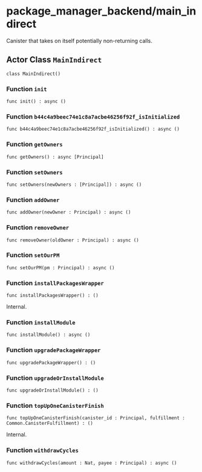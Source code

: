 # package_manager_backend/main_indirect
Canister that takes on itself potentially non-returning calls.

## Actor Class `MainIndirect`

``` motoko no-repl
class MainIndirect()
```


### Function `init`
``` motoko no-repl
func init() : async ()
```



### Function `b44c4a9beec74e1c8a7acbe46256f92f_isInitialized`
``` motoko no-repl
func b44c4a9beec74e1c8a7acbe46256f92f_isInitialized() : async ()
```



### Function `getOwners`
``` motoko no-repl
func getOwners() : async [Principal]
```



### Function `setOwners`
``` motoko no-repl
func setOwners(newOwners : [Principal]) : async ()
```



### Function `addOwner`
``` motoko no-repl
func addOwner(newOwner : Principal) : async ()
```



### Function `removeOwner`
``` motoko no-repl
func removeOwner(oldOwner : Principal) : async ()
```



### Function `setOurPM`
``` motoko no-repl
func setOurPM(pm : Principal) : async ()
```



### Function `installPackagesWrapper`
``` motoko no-repl
func installPackagesWrapper() : ()
```

Internal.


### Function `installModule`
``` motoko no-repl
func installModule() : async ()
```



### Function `upgradePackageWrapper`
``` motoko no-repl
func upgradePackageWrapper() : ()
```



### Function `upgradeOrInstallModule`
``` motoko no-repl
func upgradeOrInstallModule() : ()
```



### Function `topUpOneCanisterFinish`
``` motoko no-repl
func topUpOneCanisterFinish(canister_id : Principal, fulfillment : Common.CanisterFulfillment) : ()
```

Internal.


### Function `withdrawCycles`
``` motoko no-repl
func withdrawCycles(amount : Nat, payee : Principal) : async ()
```

